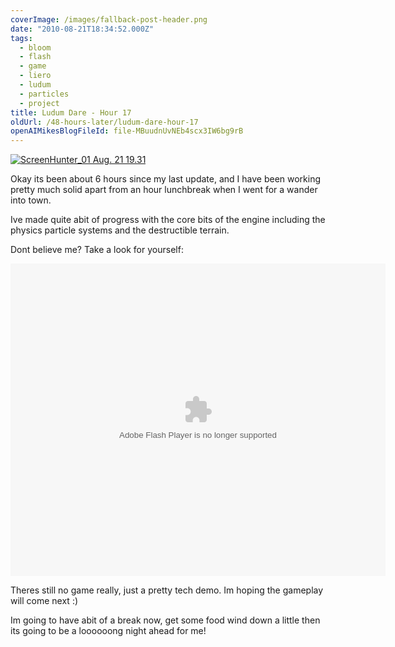 ```yaml
---
coverImage: /images/fallback-post-header.png
date: "2010-08-21T18:34:52.000Z"
tags:
  - bloom
  - flash
  - game
  - liero
  - ludum
  - particles
  - project
title: Ludum Dare - Hour 17
oldUrl: /48-hours-later/ludum-dare-hour-17
openAIMikesBlogFileId: file-MBuudnUvNEb4scx3IW6bg9rB
---
```


[![](https://www.mikecann.blog/wp-content/uploads/2010/08/ScreenHunter_01-Aug.-21-19.31.jpg "ScreenHunter_01 Aug. 21 19.31")](https://www.mikecann.blog/wp-content/uploads/2010/08/ScreenHunter_01-Aug.-21-19.31.jpg)

Okay its been about 6 hours since my last update, and I have been working pretty much solid apart from an hour lunchbreak when I went for a wander into town.

<!-- more -->

Ive made quite abit of progress with the core bits of the engine including the physics particle systems and the destructible terrain.

Dont believe me? Take a look for yourself:

<object style="width: 600px; height: 500px;" classid="clsid:d27cdb6e-ae6d-11cf-96b8-444553540000" width="600" height="500" codebase="https://download.macromedia.com/pub/shockwave/cabs/flash/swflash.cab#version=6,0,40,0"><param name="src" value="https://www.mikecann.blog/DumpingGround/ld/18/02/LudumDare18.swf" /><embed style="width: 600px; height: 500px;" type="application/x-shockwave-flash" width="600" height="500" src="https://www.mikecann.blog/DumpingGround/ld/18/02/LudumDare18.swf"></embed></object>

Theres still no game really, just a pretty tech demo. Im hoping the gameplay will come next :)

Im going to have abit of a break now, get some food wind down a little then its going to be a loooooong night ahead for me!
